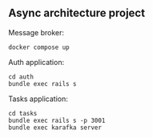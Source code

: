 ## Async architecture project


Message broker:
```
docker compose up
```

Auth application:
```
cd auth
bundle exec rails s
```

Tasks application:
```
cd tasks
bundle exec rails s -p 3001
bundle exec karafka server
```
